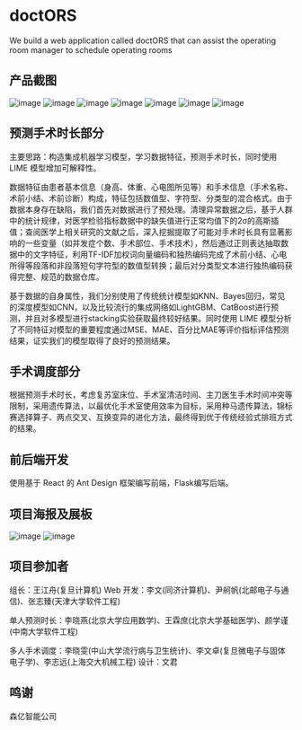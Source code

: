 # doctORS
We build a web application called doctORS that can assist the operating room manager to schedule operating rooms


## 产品截图
![image](https://github.com/jiangzhouwang/Deecamp2019_Team43/blob/master/IMG/%E9%A6%96%E9%A1%B51.png)
![image](https://github.com/jiangzhouwang/Deecamp2019_Team43/blob/master/IMG/%E9%A6%96%E9%A1%B53.png)
![image](https://github.com/jiangzhouwang/Deecamp2019_Team43/blob/master/IMG/%E7%97%85%E4%BA%BA%E9%A1%B52.png)
![image](https://github.com/jiangzhouwang/Deecamp2019_Team43/blob/master/IMG/%E8%B0%83%E5%BA%A6%E9%A1%B51.png)
![image](https://github.com/jiangzhouwang/Deecamp2019_Team43/blob/master/IMG/%E8%B0%83%E5%BA%A6%E9%A1%B52.png)
![image](https://github.com/jiangzhouwang/Deecamp2019_Team43/blob/master/IMG/%E8%B0%83%E5%BA%A6%E9%A1%B53.png)
![image](https://github.com/jiangzhouwang/Deecamp2019_Team43/blob/master/IMG/%E8%B0%83%E5%BA%A6%E9%A1%B54.png)


## 预测手术时长部分

主要思路：构造集成机器学习模型，学习数据特征，预测手术时长，同时使用 LIME 模型增加可解释性。

数据特征由患者基本信息（身高、体重、心电图所见等）和手术信息（手术名称、术前小结、术前诊断）构成，特征包括数值型、字符型、分类型的混合格式。由于数据本身存在缺陷，我们首先对数据进行了预处理。清理异常数据之后，基于人群中的统计规律，对医学检验指标数据中的缺失值进行正常均值下的2σ的高斯插值；查阅医学上相关研究的文献之后，深入挖掘提取了可能对手术时长具有显著影响的一些变量（如并发症个数、手术部位、手术技术），然后通过正则表达抽取数据中的文字特征，利用TF-IDF加权词向量编码和独热编码完成了术前小结、心电所得等段落和非段落短句字符型的数值型转换；最后对分类型文本进行独热编码获得完整、规范的数据仓库。
 
基于数据的自身属性，我们分别使用了传统统计模型如KNN、Bayes回归，常见的深度模型如CNN，以及比较流行的集成网络如LightGBM、CatBoost进行预测，并且对多模型进行stacking实验获取最终较好结果。同时使用 LIME 模型分析了不同特征对模型的重要程度通过MSE、MAE、百分比MAE等评价指标评估预测结果，证实我们的模型取得了良好的预测结果。


## 手术调度部分

根据预测手术时长，考虑复苏室床位、手术室清洁时间、主刀医生手术时间冲突等限制，采用遗传算法，以最优化手术室使用效率为目标，采用种马遗传算法，锦标赛选择算子、两点交叉、互换变异的进化方法，最终得到优于传统经验式排班方式的结果。


## 前后端开发

使用基于 React 的 Ant Design 框架编写前端，Flask编写后端。


## 项目海报及展板
![image](https://github.com/jiangzhouwang/Deecamp2019_Team43/blob/master/poster/43AI%20%E5%8D%8E%E4%BD%97.jpeg)
![image](https://github.com/jiangzhouwang/Deecamp2019_Team43/blob/master/poster/%E5%B1%95%E6%9D%BF%E6%B5%B7%E6%8A%A5.png)


## 项目参加者
组长：王江舟(复旦计算机)
Web 开发：李文(同济计算机)、尹舸帆(北邮电子与通信)、张志臻(天津大学软件工程)

单人预测时长：李晓燕(北京大学应用数学)、王霖庶(北京大学基础医学)、颜学谨(中南大学软件工程)


多人手术调度：李晓雯(中山大学流行病与卫生统计)、李文卓(复旦微电子与固体电子学)、李志远(上海交大机械工程)
设计：文君

## 鸣谢
森亿智能公司
